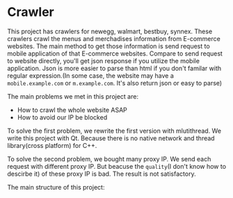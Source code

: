 # Crawler
This project has crawlers for newegg, walmart, bestbuy, synnex. These crawlers crawl the menus and merchadises information from E-commerce websites. The main method to get those information is send request to mobile application of that E-commerce websites. Compare to send request to website directly, you'll get json response if you utilize the mobile application. Json is more easier to parse than html if you don't familar with regular expression.(In some case, the website may have a `mobile.example.com` or `m.example.com`. It's also return json or easy to parse) 

The main problems we met in this project are:
- How to crawl the whole website ASAP
- How to avoid our IP be blocked 

To solve the first problem, we rewrite the first version with mlutithread. We write this project with Qt. Because there is no native network and thread library(cross platform) for C++.

To solve the second problem, we bought many proxy IP. We send each request with different proxy IP. But beacuse the `quality`(I don't know how to descirbe it) of these proxy IP is bad. The result is not satisfactory.

The main structure of this project: 

